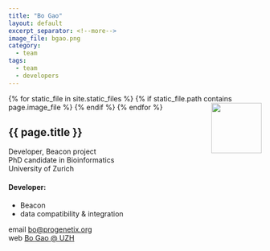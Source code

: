 ```yaml
---
title: "Bo Gao"
layout: default
excerpt_separator: <!--more-->
image_file: bgao.png
category:
  - team
tags:
  - team
  - developers
---
```


{% for static_file in site.static_files %}
  {% if static_file.path contains page.image_file %}
<img style="float: right; width: 100px;" src="{{ static_file.path | relative_url}}" />
  {% endif %}
{% endfor %}

## {{ page.title }}

Developer, Beacon project  
PhD candidate in Bioinformatics  
University of Zurich  

<!--more-->

#### Developer:

* Beacon
* data compatibility & integration

email [bo@progenetix.org](mailto:bo@progenetix.org)  
web [Bo Gao @ UZH](http://info.baudisgroup.org/group/Bo_Gao/)  

